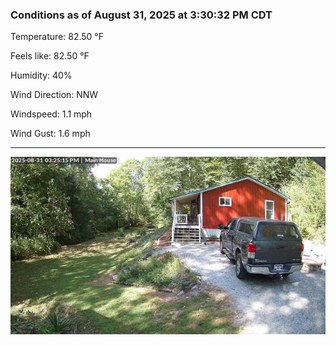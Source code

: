 ### Conditions as of August 31, 2025 at 3:30:32 PM CDT 

Temperature: 82.50 &deg;F

Feels like: 82.50 &deg;F

Humidity: 40%

Wind Direction: NNW

Windspeed: 1.1 mph

Wind Gust: 1.6 mph

---

<img src="./images/latest.jpeg"/>

